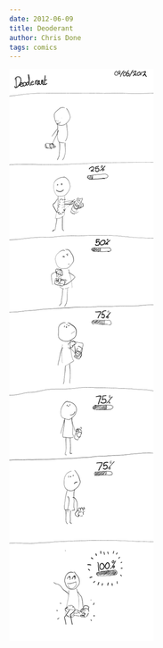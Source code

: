 ```yaml
---
date: 2012-06-09
title: Deoderant
author: Chris Done
tags: comics
---
```


<img src="/images/deoderant.png"/>
<style>.page-wrap{width:640px;background:#fff;color:#333}a,a:visited{color:#555}
</style>
